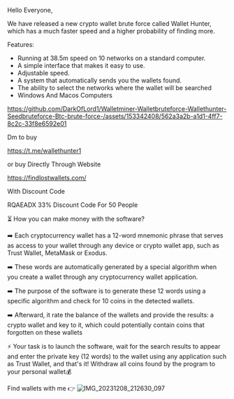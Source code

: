 Hello Everyone,

We have released a new crypto wallet brute force called Wallet Hunter, which has a much faster speed and a higher probability of finding more.

Features:
- Running at 38.5m speed on 10 networks on a standard computer.
- A simple interface that makes it easy to use.
- Adjustable speed.
- A system that automatically sends you the wallets found.
- The ability to select the networks where the wallet will be searched
- Windows And Macos Computers

https://github.com/DarkOfLord1/Walletminer-Walletbruteforce-Wallethunter-Seedbruteforce-Btc-brute-force-/assets/153342408/562a3a2b-a1d1-4ff7-8c2c-33f8e6592e01

Dm to buy 

https://t.me/wallethunter1

or buy Directly Through Website 

https://findlostwallets.com/

With Discount Code 

RQAEADX  33% Discount Code For 50 People 

⏳ How you can make money with the software?

➡️  Each cryptocurrency wallet has a 12-word mnemonic phrase that serves as access to your wallet through any device or crypto wallet app, such as Trust Wallet, MetaMask or Exodus.

➡️ These words are automatically generated by a special algorithm when you create a wallet through any cryptocurrency wallet application.

➡️ The purpose of the software is to generate these 12 words using a specific algorithm and check for 10 coins in the detected wallets. 

➡️ Afterward, it rate the balance of the wallets and provide the results: a crypto wallet and key to it, which could potentially contain coins that forgotten on these wallets

⚡️ Your task is to launch the software, wait for the search results to appear and enter the private key (12 words) to the wallet using any application such as Trust Wallet, and that's it! 
Withdraw all coins found by the program to your personal wallet💰

Find wallets with me 👉
![IMG_20231208_212630_097](https://github.com/DarkOfLord1/Walletminer-Walletbruteforce-Wallethunter-Seedbruteforce-Btc-brute-force-/assets/153342408/26392ca6-4aa1-46ab-9671-5c32f7e1b517)

 

